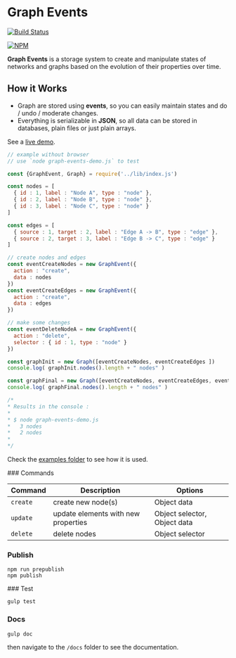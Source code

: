 # Graph Events

[![Build Status](https://travis-ci.org/clemsos/graph-events.svg?branch=master)](https://travis-ci.org/clemsos/graph-events)

[![NPM](https://nodei.co/npm/graph-events.png?compact=true)](https://npmjs.org/package/graph-events)

**Graph Events** is a storage system to create and manipulate states of networks and graphs based on the evolution of their properties over time.


## How it Works

* Graph are stored using **events**, so you can easily maintain states and do / undo / moderate changes.
* Everything is serializable in **JSON**, so all data can be stored in databases, plain files or just plain arrays.

See a [live demo](http://clemsos.github.io/graph-events/).

```js
// example without browser
// use `node graph-events-demo.js` to test

const {GraphEvent, Graph} = require('../lib/index.js')

const nodes = [
  { id : 1, label : "Node A", type : "node" },
  { id : 2, label : "Node B", type : "node" },
  { id : 3, label : "Node C", type : "node" }
]

const edges = [
  { source : 1, target : 2, label : "Edge A -> B", type : "edge" },
  { source : 2, target : 3, label : "Edge B -> C", type : "edge" }
]

// create nodes and edges
const eventCreateNodes = new GraphEvent({
  action : "create",
  data : nodes
})
const eventCreateEdges = new GraphEvent({
  action : "create",
  data : edges
})

// make some changes
const eventDeleteNodeA = new GraphEvent({
  action : "delete",
  selector : { id : 1, type : "node" }
})

const graphInit = new Graph([eventCreateNodes, eventCreateEdges ])
console.log( graphInit.nodes().length + " nodes" )

const graphFinal = new Graph([eventCreateNodes, eventCreateEdges, eventUpdateNodeA])
console.log( graphFinal.nodes().length + " nodes" )

/*
* Results in the console :
*
* $ node graph-events-demo.js       
*   3 nodes
*   2 nodes
*
*/
```

Check the [examples folder](./examples) to see how it is used.


### Commands

| Command | Description | Options |
|------|------|------|
| `create` | create new node(s) | Object data |
| `update` | update elements with new properties | Object selector, Object data |
| `delete` | delete nodes | Object selector |

### Publish

    npm run prepublish
    npm publish

### Test

    gulp test

### Docs

    gulp doc

then navigate to the `/docs` folder to see the documentation.
